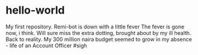 # hello-world
My first repository.
Remi-bot is down with a little fever
The fever is gone now, i think. Will sure miss the extra dotting, brought about by my ill health.
Back to reality. My 300 million naira budget seemed to grow in my absence - life of an Account Officer #sigh
